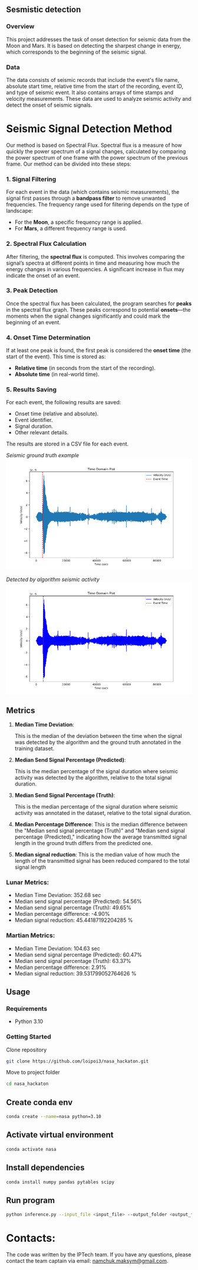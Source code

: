 ## Sesmistic detection 

### Overview
This project addresses the task of onset detection for seismic data from the Moon and Mars. It is based on detecting the sharpest change in energy, which corresponds to the beginning of the seismic signal.

### Data
The data consists of seismic records that include the event's file name, absolute start time, relative time from the start of the recording, event ID, and type of seismic event. It also contains arrays of time stamps and velocity measurements. These data are used to analyze seismic activity and detect the onset of seismic signals.

# Seismic Signal Detection Method

Our method is based on Spectral Flux.
Spectral flux is a measure of how quickly the power spectrum of a signal changes, calculated by comparing the power spectrum of one frame with the power spectrum of the previous frame.
Our method can be divided into these steps:

### 1. Signal Filtering
For each event in the data (which contains seismic measurements), the signal first passes through a **bandpass filter** to remove unwanted frequencies. The frequency range used for filtering depends on the type of landscape:
- For the **Moon**, a specific frequency range is applied.
- For **Mars**, a different frequency range is used.

### 2. Spectral Flux Calculation
After filtering, the **spectral flux** is computed. This involves comparing the signal’s spectra at different points in time and measuring how much the energy changes in various frequencies. A significant increase in flux may indicate the onset of an event.

### 3. Peak Detection
Once the spectral flux has been calculated, the program searches for **peaks** in the spectral flux graph. These peaks correspond to potential **onsets**—the moments when the signal changes significantly and could mark the beginning of an event.

### 4. Onset Time Determination
If at least one peak is found, the first peak is considered the **onset time** (the start of the event). This time is stored as:
- **Relative time** (in seconds from the start of the recording).
- **Absolute time** (in real-world time).

### 5. Results Saving
For each event, the following results are saved:
- Onset time (relative and absolute).
- Event identifier.
- Signal duration.
- Other relevant details.

The results are stored in a CSV file for each event.

*Seismic ground truth example*
![Seismic Data Visualization 1](example_images/evid00006_TRUTH.png)

*Detected by algorithm seismic activity*
![Seismic Data Visualization 2](example_images/evid00006_ORIGINAL_ONSET.png)


## Metrics

1. **Median Time Deviation**:

   This is the median of the deviation between the time when the signal was detected by the algorithm and the ground truth annotated in the training dataset.

2. **Median Send Signal Percentage (Predicted)**:

   This is the median percentage of the signal duration where seismic activity was detected by the algorithm, relative to the total signal duration.

3. **Median Send Signal Percentage (Truth)**:

   This is the median percentage of the signal duration where seismic activity was annotated in the dataset, relative to the total signal duration.

4. **Median Percentage Difference**:
   This is the median difference between the "Median send signal percentage (Truth)" and "Median send signal percentage (Predicted)," indicating how the average transmitted signal length in the ground truth differs from the predicted one.

5. **Median signal reduction**:
   This is the median value of how much the length of the transmitted signal has been reduced compared to the total signal length

### Lunar Metrics:
- Median Time Deviation: 352.68 sec
- Median send signal percentage (Predicted): 54.56%
- Median send signal percentage (Truth): 49.65%
- Median percentage difference: -4.90%
- Median signal reduction: 45.44187192204285 %

### Martian Metrics:
- Median Time Deviation: 104.63 sec
- Median send signal percentage (Predicted): 60.47%
- Median send signal percentage (Truth): 63.37%
- Median percentage difference: 2.91%
- Median signal reduction: 39.531799052764626 %

## Usage
### Requirements
- Python 3.10

### Getting Started
Clone repository
```bash
git clone https://github.com/loipoi3/nasa_hackaton.git
```
Move to project folder
```bash
cd nasa_hackaton
```
## Create conda env 
```bash
conda create --name=nasa python=3.10
```
## Activate virtual environment
```bash
conda activate nasa 
```
## Install dependencies 
```bash
conda install numpy pandas pytables scipy
```

## Run program
```bash
python inference.py --input_file <input_file> --output_folder <output_folder> --landscape <landscape> --mode <mode>
```

# Contacts:
The code was written by the IPTech team. If you have any questions, please contact the team captain via email: namchuk.maksym@gmail.com.
